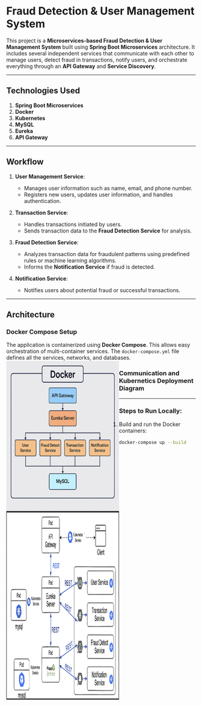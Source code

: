 # Fraud Detection & User Management System

This project is a **Microservices-based Fraud Detection & User Management System** built using **Spring Boot Microservices** architecture. It includes several independent services that communicate with each other to manage users, detect fraud in transactions, notify users, and orchestrate everything through an **API Gateway** and **Service Discovery**.

---

## Technologies Used

1. **Spring Boot Microservices**
2. **Docker**
3. **Kubernetes**
4. **MySQL**
5. **Eureka**
6. **API Gateway**

---

## Workflow

1. **User Management Service**: 
   - Manages user information such as name, email, and phone number.
   - Registers new users, updates user information, and handles authentication.

2. **Transaction Service**: 
   - Handles transactions initiated by users.
   - Sends transaction data to the **Fraud Detection Service** for analysis.

3. **Fraud Detection Service**:
   - Analyzes transaction data for fraudulent patterns using predefined rules or machine learning algorithms.
   - Informs the **Notification Service** if fraud is detected.

4. **Notification Service**: 
   - Notifies users about potential fraud or successful transactions.

---

## Architecture


### Docker Compose Setup
The application is containerized using **Docker Compose**. This allows easy orchestration of multi-container services. The `docker-compose.yml` file defines all the services, networks, and databases.
<img src="imgs/2.png" alt="Docker Compose Setup" width="300" height="400" align="left" />

### Communication and Kubernetics Deployment Diagram

<img src="imgs/3.png" alt="Kubernetics Deployment Diagram" width="300" height="500" align="left" />

---

### Steps to Run Locally:

1. Build and run the Docker containers:
   ```bash
   docker-compose up --build

